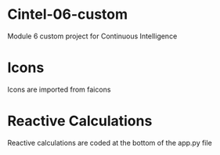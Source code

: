 # Cintel-06-custom
Module 6 custom project for Continuous Intelligence 

# Icons
Icons are imported from faicons

# Reactive Calculations
Reactive calculations are coded at the bottom of the app.py file


